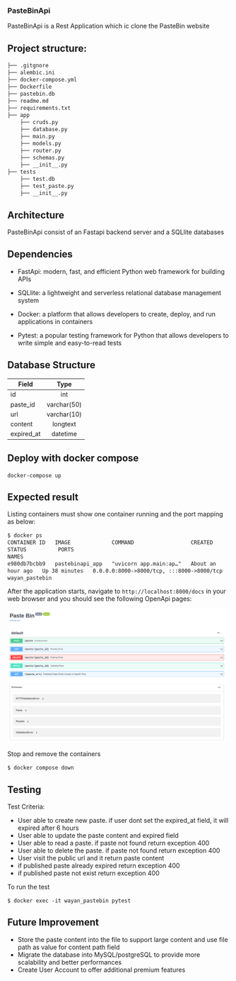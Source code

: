### PasteBinApi

PasteBinApi is a Rest Application which ic clone the PasteBin website

## Project structure:
```
├── .gitgnore
├── alembic.ini
├── docker-compose.yml
├── Dockerfile
├── pastebin.db
├── readme.md
├── requirements.txt
├── app
    ├── cruds.py
    ├── database.py
    ├── main.py
    ├── models.py
    ├── router.py
    ├── schemas.py
    ├── __init__.py
├── tests
    ├── test.db
    ├── test_paste.py
    ├── __init__.py

```

## Architecture

PasteBinApi consist of an Fastapi backend server and a SQLlite databases

## Dependencies

* FastApi: modern, fast, and efficient Python web framework for building APIs 
    
* SQLlite: a lightweight and serverless relational database management system 
* Docker: a platform that allows developers to create, deploy, and run applications in containers
* Pytest: a popular testing framework for Python that allows developers to write simple and easy-to-read tests

## Database Structure

| Field  | Type |
| ------------- |:-------------:|
| id      | int    |
| paste_id      | varchar(50)     |
| url      | varchar(10)     |
| content      | longtext     |
| expired_at      | datetime     |
## Deploy with docker compose

```shell
docker-compose up
```
## Expected result

Listing containers must show one container running and the port mapping as below:
```
$ docker ps
CONTAINER ID   IMAGE             COMMAND                  CREATED             STATUS          PORTS                                                  NAMES
e980db7bcbb9   pastebinapi_app   "uvicorn app.main:ap…"   About an hour ago   Up 38 minutes   0.0.0.0:8000->8000/tcp, :::8000->8000/tcp              wayan_pastebin
```

After the application starts, navigate to `http://localhost:8000/docs` in your web browser and you should see the following OpenApi pages:

![Paste](images/home.png)

Stop and remove the containers
```
$ docker compose down
```

## Testing
Test Criteria:
- User able to create new paste. if user dont set the expired_at field, it will expired after 6 hours
- User able to update the paste content and expired field
- User able to read a paste. if paste not found return exception 400
- User able to delete the paste. if paste not found return exception 400
- User visit the public url and it return paste content
- if published paste already expired return exception 400
- if published paste not exist return exception 400


To run the test
```
$ docker exec -it wayan_pastebin pytest  
```

## Future Improvement
- Store the paste content into the file to support large content and use file path as value for content path field
- Migrate the database into MySQL/postgreSQL to provide more scalability and better performances
- Create User Account to offer additional premium features
